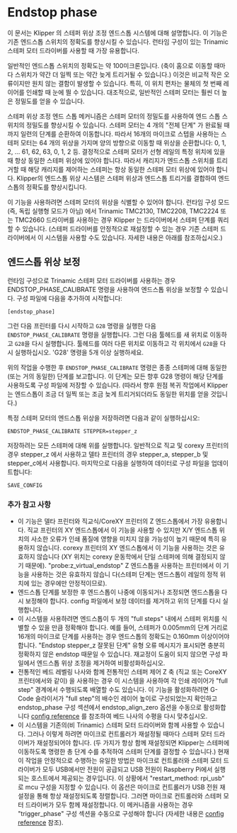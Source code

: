 # Endstop phase

이 문서는 Klipper 의 스테퍼 위상 조정 엔드스톱 시스템에 대해 설명합니다. 이 기능은 기존 엔드스톱 스위치의 정확도를 향상시킬 수 있습니다. 런타임 구성이 있는 Trinamic 스테퍼 모터 드라이버를 사용할 때 가장 유용합니다.

일반적인 엔드스톱 스위치의 정확도는 약 100미크론입니다. (축이 홈으로 이동할 때마다 스위치가 약간 더 일찍 또는 약간 늦게 트리거될 수 있습니다.) 이것은 비교적 작은 오류이지만 원치 않는 결함이 발생할 수 있습니다. 특히, 이 위치 편차는 물체의 첫 번째 레이어를 인쇄할 때 눈에 띌 수 있습니다. 대조적으로, 일반적인 스테퍼 모터는 훨씬 더 높은 정밀도를 얻을 수 있습니다.

스테퍼 위상 조정 엔드 스톱 메커니즘은 스테퍼 모터의 정밀도를 사용하여 엔드 스톱 스위치의 정밀도를 향상시킬 수 있습니다. 스테퍼 모터는 4 개의 "전체 단계" 가 완료될 때까지 일련의 단계를 순환하여 이동합니다. 따라서 16개의 마이크로 스텝을 사용하는 스테퍼 모터는 64 개의 위상을 가지며 양의 방향으로 이동할 때 위상을 순환합니다: 0, 1, 2, ... 61, 62, 63, 0, 1, 2 등. 결정적으로 스테퍼 모터가 선형 레일의 특정 위치에 있을 때 항상 동일한 스테퍼 위상에 있어야 합니다. 따라서 캐리지가 엔드스톱 스위치를 트리거할 때 해당 캐리지를 제어하는 스테퍼는 항상 동일한 스테퍼 모터 위상에 있어야 합니다. Klipper의 엔드스톱 위상 시스템은 스테퍼 위상과 엔드스톱 트리거를 결합하여 엔드스톱의 정확도를 향상시킵니다.

이 기능을 사용하려면 스테퍼 모터의 위상을 식별할 수 있어야 합니다. 런타임 구성 모드 (즉, 독립 실행형 모드가 아님) 에서 Trinamic TMC2130, TMC2208, TMC2224 또는 TMC2660 드라이버를 사용하는 경우 Klipper 는 드라이버에서 스테퍼 단계를 쿼리할 수 있습니다. (스테퍼 드라이버를 안정적으로 재설정할 수 있는 경우 기존 스테퍼 드라이버에서 이 시스템을 사용할 수도 있습니다. 자세한 내용은 아래를 참조하십시오.)

## 엔드스톱 위상 보정

런타임 구성으로 Trinamic 스테퍼 모터 드라이버를 사용하는 경우 ENDSTOP_PHASE_CALIBRATE 명령을 사용하여 엔드스톱 위상을 보정할 수 있습니다. 구성 파일에 다음을 추가하여 시작합니다:

```
[endstop_phase]
```

그런 다음 프린터를 다시 시작하고 `G28` 명령을 실행한 다음 `ENDSTOP_PHASE_CALIBRATE` 명령을 실행합니다. 그런 다음 툴헤드를 새 위치로 이동하고 `G28`을 다시 실행합니다. 툴헤드를 여러 다른 위치로 이동하고 각 위치에서 `G28`을 다시 실행하십시오. 'G28' 명령을 5개 이상 실행하세요.

위의 작업을 수행한 후 `ENDSTOP_PHASE_CALIBRATE` 명령은 종종 스테퍼에 대해 동일한 (또는 거의 동일한) 단계를 보고합니다. 이 단계는 모든 향후 G28 명령이 해당 단계를 사용하도록 구성 파일에 저장할 수 있습니다. (따라서 향후 원점 복귀 작업에서 Klipper는 엔드스톱이 조금 더 일찍 또는 조금 늦게 트리거되더라도 동일한 위치를 얻을 것입니다.)

특정 스테퍼 모터의 엔드스톱 위상을 저장하려면 다음과 같이 실행하십시오:

```
ENDSTOP_PHASE_CALIBRATE STEPPER=stepper_z
```

저장하려는 모든 스테퍼에 대해 위를 실행합니다. 일반적으로 직교 및 corexy 프린터의 경우 stepper_z 에서 사용하고 델타 프린터의 경우 stepper_a, stepper_b 및 stepper_c에서 사용합니다. 마지막으로 다음을 실행하여 데이터로 구성 파일을 업데이트합니다:

```
SAVE_CONFIG
```

### 추가 참고 사항

* 이 기능은 델타 프린터와 직교식/CoreXY 프린터의 Z 엔드스톱에서 가장 유용합니다. 직교 프린터의 XY 엔드스톱에서 이 기능을 사용할 수 있지만 X/Y 엔드스톱 위치의 사소한 오류가 인쇄 품질에 영향을 미치지 않을 가능성이 높기 때문에 특히 유용하지 않습니다. corexy 프린터의 XY 엔드스톱에서 이 기능을 사용하는 것은 유효하지 않습니다 (XY 위치는 corexy 운동학에서 단일 스테퍼에 의해 결정되지 않기 때문에). "probe:z_virtual_endstop" Z 엔드스톱을 사용하는 프린터에서 이 기능을 사용하는 것은 유효하지 않습니 다(스테퍼 단계는 엔드스톱이 레일의 정적 위치에 있는 경우에만 안정적이므로).
* 엔드스톱 단계를 보정한 후 엔드스톱이 나중에 이동되거나 조정되면 엔드스톱을 다시 보정해야 합니다. config 파일에서 보정 데이터를 제거하고 위의 단계를 다시 실행합니다.
* 이 시스템을 사용하려면 엔드스톱이 두 개의 "full steps" 내에서 스테퍼 위치를 식별할 수 있을 만큼 정확해야 합니다. 예를 들어, 스테퍼가 0.005mm의 단계 거리로 16개의 마이크로 단계를 사용하는 경우 엔드스톱의 정확도는 0.160mm 이상이어야 합니다. "Endstop stepper_z 잘못된 단계" 유형 오류 메시지가 표시되면 충분히 정확하지 않은 endstop 때문일 수 있습니다. 재교정이 도움이 되지 않으면 구성 파일에서 엔드스톱 위상 조정을 제거하여 비활성화하십시오.
* 전통적인 베드 레벨링 나사와 함께 전통적인 스테퍼 제어 Z 축 (직교 또는 CoreXY 프린터에서와 같이) 을 사용하는 경우 이 시스템을 사용하여 각 인쇄 레이어가 "full step" 경계에서 수행되도록 배열할 수도 있습니다. 이 기능을 활성화하려면 G-Code 슬라이서가 "full step"의 배수인 레이어 높이로 구성되었는지 확인하고 endstop_phase 구성 섹션에서 endstop_align_zero 옵션을 수동으로 활성화합니다 [config reference](Config_Reference.md#endstop_phase) 를 참조하여 베드 나사의 수평을 다시 맞추십시오.
* 이 시스템을 기존의(비 Trinamic) 스테퍼 모터 드라이버와 함께 사용할 수 있습니다. 그러나 이렇게 하려면 마이크로 컨트롤러가 재설정될 때마다 스테퍼 모터 드라이버가 재설정되어야 합니다. (두 가지가 항상 함께 재설정되면 Klipper는 스테퍼에 이동하도록 명령한 총 단계 수를 추적하여 스테퍼 단계를 결정할 수 있습니다.) 현재 이 작업을 안정적으로 수행하는 유일한 방법은 마이크로 컨트롤러와 스테퍼 모터 드라이버가 모두 USB에서만 전원이 공급되고 USB 전원이 Raspberry Pi에서 실행되는 호스트에서 제공되는 경우입니다. 이 상황에서 "restart_method: rpi_usb" 로 mcu 구성을 지정할 수 있습니다. 이 옵션은 마이크로 컨트롤러가 USB 전원 재설정을 통해 항상 재설정되도록 정렬합니다. 그러면 마이크로 컨트롤러와 스테퍼 모터 드라이버가 모두 함께 재설정합니다. 이 메커니즘을 사용하는 경우 "trigger_phase" 구성 섹션을 수동으로 구성해야 합니다 (자세한 내용은 [config reference](Config_Reference.md#endstop_phase) 참조).
